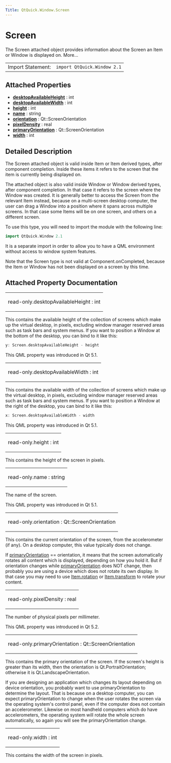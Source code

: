 ```yaml
---
Title: QtQuick.Window.Screen
---
```

        
Screen
======

<span class="subtitle"></span>
The Screen attached object provides information about the Screen an Item or Window is displayed on. More...

|                   |                             |
|-------------------|-----------------------------|
| Import Statement: | `import QtQuick.Window 2.1` |

<span id="attached-properties"></span>
Attached Properties
-------------------

-   ****[desktopAvailableHeight](#desktopAvailableHeight-prop)**** : int
-   ****[desktopAvailableWidth](#desktopAvailableWidth-prop)**** : int
-   ****[height](#height-prop)**** : int
-   ****[name](#name-prop)**** : string
-   ****[orientation](#orientation-prop)**** : Qt::ScreenOrientation
-   ****[pixelDensity](#pixelDensity-prop)**** : real
-   ****[primaryOrientation](#primaryOrientation-prop)**** : Qt::ScreenOrientation
-   ****[width](#width-prop)**** : int

<span id="details"></span>
Detailed Description
--------------------

The Screen attached object is valid inside Item or Item derived types, after component completion. Inside these items it refers to the screen that the item is currently being displayed on.

The attached object is also valid inside Window or Window derived types, after component completion. In that case it refers to the screen where the Window was created. It is generally better to access the Screen from the relevant Item instead, because on a multi-screen desktop computer, the user can drag a Window into a position where it spans across multiple screens. In that case some Items will be on one screen, and others on a different screen.

To use this type, you will need to import the module with the following line:

``` cpp
import QtQuick.Window 2.1
```

It is a separate import in order to allow you to have a QML environment without access to window system features.

Note that the Screen type is not valid at Component.onCompleted, because the Item or Window has not been displayed on a screen by this time.

Attached Property Documentation
-------------------------------

<table>
<colgroup>
<col width="100%" />
</colgroup>
<tbody>
<tr class="odd">
<td><p><span id="desktopAvailableHeight-prop"></span><span class="qmlreadonly">read-only</span><span class="name">.desktopAvailableHeight</span> : <span class="type">int</span></p></td>
</tr>
</tbody>
</table>

This contains the available height of the collection of screens which make up the virtual desktop, in pixels, excluding window manager reserved areas such as task bars and system menus. If you want to position a Window at the bottom of the desktop, you can bind to it like this:

``` cpp
y: Screen.desktopAvailableHeight - height
```

This QML property was introduced in Qt 5.1.

<table>
<colgroup>
<col width="100%" />
</colgroup>
<tbody>
<tr class="odd">
<td><p><span id="desktopAvailableWidth-prop"></span><span class="qmlreadonly">read-only</span><span class="name">.desktopAvailableWidth</span> : <span class="type">int</span></p></td>
</tr>
</tbody>
</table>

This contains the available width of the collection of screens which make up the virtual desktop, in pixels, excluding window manager reserved areas such as task bars and system menus. If you want to position a Window at the right of the desktop, you can bind to it like this:

``` cpp
x: Screen.desktopAvailableWidth - width
```

This QML property was introduced in Qt 5.1.

<table>
<colgroup>
<col width="100%" />
</colgroup>
<tbody>
<tr class="odd">
<td><p><span id="height-prop"></span><span class="qmlreadonly">read-only</span><span class="name">.height</span> : <span class="type">int</span></p></td>
</tr>
</tbody>
</table>

This contains the height of the screen in pixels.

<table>
<colgroup>
<col width="100%" />
</colgroup>
<tbody>
<tr class="odd">
<td><p><span id="name-prop"></span><span class="qmlreadonly">read-only</span><span class="name">.name</span> : <span class="type">string</span></p></td>
</tr>
</tbody>
</table>

The name of the screen.

This QML property was introduced in Qt 5.1.

<table>
<colgroup>
<col width="100%" />
</colgroup>
<tbody>
<tr class="odd">
<td><p><span id="orientation-prop"></span><span class="qmlreadonly">read-only</span><span class="name">.orientation</span> : <span class="type">Qt::ScreenOrientation</span></p></td>
</tr>
</tbody>
</table>

This contains the current orientation of the screen, from the accelerometer (if any). On a desktop computer, this value typically does not change.

If [primaryOrientation](#primaryOrientation-prop) == orientation, it means that the screen automatically rotates all content which is displayed, depending on how you hold it. But if orientation changes while [primaryOrientation](#primaryOrientation-prop) does NOT change, then probably you are using a device which does not rotate its own display. In that case you may need to use [Item.rotation](../QtQuick.Item.md#rotation-prop) or [Item.transform](../QtQuick.Item.md#transform-prop) to rotate your content.

<table>
<colgroup>
<col width="100%" />
</colgroup>
<tbody>
<tr class="odd">
<td><p><span id="pixelDensity-prop"></span><span class="qmlreadonly">read-only</span><span class="name">.pixelDensity</span> : <span class="type">real</span></p></td>
</tr>
</tbody>
</table>

The number of physical pixels per millimeter.

This QML property was introduced in Qt 5.2.

<table>
<colgroup>
<col width="100%" />
</colgroup>
<tbody>
<tr class="odd">
<td><p><span id="primaryOrientation-prop"></span><span class="qmlreadonly">read-only</span><span class="name">.primaryOrientation</span> : <span class="type">Qt::ScreenOrientation</span></p></td>
</tr>
</tbody>
</table>

This contains the primary orientation of the screen. If the screen's height is greater than its width, then the orientation is Qt.PortraitOrientation; otherwise it is Qt.LandscapeOrientation.

If you are designing an application which changes its layout depending on device orientation, you probably want to use primaryOrientation to determine the layout. That is because on a desktop computer, you can expect primaryOrientation to change when the user rotates the screen via the operating system's control panel, even if the computer does not contain an accelerometer. Likewise on most handheld computers which do have accelerometers, the operating system will rotate the whole screen automatically, so again you will see the primaryOrientation change.

<table>
<colgroup>
<col width="100%" />
</colgroup>
<tbody>
<tr class="odd">
<td><p><span id="width-prop"></span><span class="qmlreadonly">read-only</span><span class="name">.width</span> : <span class="type">int</span></p></td>
</tr>
</tbody>
</table>

This contains the width of the screen in pixels.


